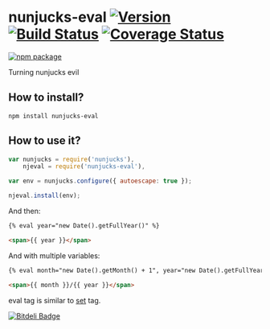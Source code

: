 # nunjucks-eval [![Version](http://img.shields.io/npm/v/nunjucks-eval.svg)](https://www.npmjs.org/package/nunjucks-eval) [![Build Status](https://travis-ci.org/alexandrevicenzi/nunjucks-eval.svg?branch=master)](https://travis-ci.org/alexandrevicenzi/nunjucks-eval) [![Coverage Status](https://coveralls.io/repos/alexandrevicenzi/nunjucks-eval/badge.svg?branch=master&service=github)](https://coveralls.io/github/alexandrevicenzi/nunjucks-eval?branch=master)

[![npm package](https://nodei.co/npm/nunjucks-eval.png?downloads=true&downloadRank=true&stars=true)](https://nodei.co/npm/nunjucks-eval/)

Turning nunjucks evil

## How to install?

`npm install nunjucks-eval`

## How to use it?

```js
var nunjucks = require('nunjucks'),
    njeval = require('nunjucks-eval'),

var env = nunjucks.configure({ autoescape: true });

njeval.install(env);
```
And then:

```html
{% eval year="new Date().getFullYear()" %}

<span>{{ year }}</span>
```

And with multiple variables:

```html
{% eval month="new Date().getMonth() + 1", year="new Date().getFullYear()" %}

<span>{{ month }}/{{ year }}</span>
```

eval tag is similar to [set](http://mozilla.github.io/nunjucks/templating.html#set) tag.

[![Bitdeli Badge](https://d2weczhvl823v0.cloudfront.net/alexandrevicenzi/nunjucks-eval/trend.png)](https://bitdeli.com/free "Bitdeli Badge")

